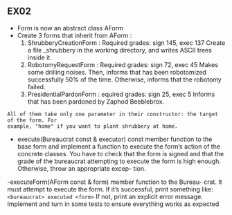 ## EX02

- Form is now an abstract class AForm
- Create 3 forms that inherit from AForm :
  1. ShrubberyCreationForm : Required grades: sign 145, exec 137
     Create a file <target>\_shrubbery in the working directory, and writes ASCII trees
     inside it.
  2. RobotomyRequestForm : Required grades: sign 72, exec 45
     Makes some drilling noises. Then, informs that <target> has been robotomized
     successfully 50% of the time. Otherwise, informs that the robotomy failed.
  3. PresidentialPardonForm : equired grades: sign 25, exec 5
     Informs that <target> has been pardoned by Zaphod Beeblebrox.

```
All of them take only one parameter in their constructor: the target of the form. For
example, "home" if you want to plant shrubbery at home.
```

- execute(Bureaucrat const & executor) const member function to
  the base form and implement a function to execute the form’s action of the concrete
  classes. You have to check that the form is signed and that the grade of the bureaucrat
  attempting to execute the form is high enough. Otherwise, throw an appropriate excep-
  tion.

-executeForm(AForm const & form) member function to the Bureau-
crat. It must attempt to execute the form. If it’s successful, print something like:
`<bureaucrat> executed <form>`
If not, print an explicit error message.
Implement and turn in some tests to ensure everything works as expected
